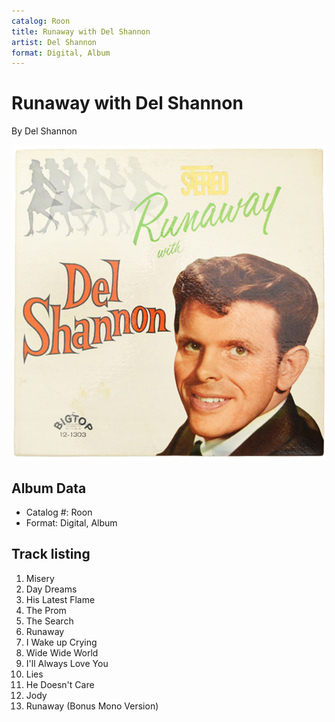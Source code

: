 ```yaml
---
catalog: Roon
title: Runaway with Del Shannon
artist: Del Shannon
format: Digital, Album
---
```


# Runaway with Del Shannon

By Del Shannon

![](../../assets/albumcovers/Del_Shannon-Runaway_with_Del_Shannon.png)

## Album Data

- Catalog #: Roon
- Format: Digital, Album


## Track listing


1. Misery
2. Day Dreams
3. His Latest Flame
4. The Prom
5. The Search
6. Runaway
7. I Wake up Crying
8. Wide Wide World
9. I'll Always Love You
10. Lies
11. He Doesn't Care
12. Jody
13. Runaway (Bonus Mono Version)

